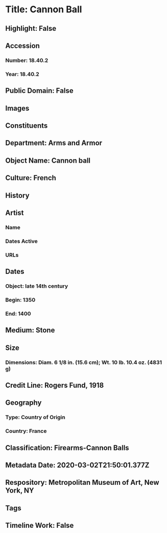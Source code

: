 # Title: Cannon Ball
## Highlight: False
## Accession
### Number: 18.40.2
### Year: 18.40.2
## Public Domain: False
## Images
## Constituents
## Department: Arms and Armor
## Object Name: Cannon ball
## Culture: French
## History
## Artist
### Name
### Dates Active
### URLs
## Dates
### Object: late 14th century
### Begin: 1350
### End: 1400
## Medium: Stone
## Size
### Dimensions: Diam. 6 1/8 in. (15.6 cm); Wt. 10 lb. 10.4 oz. (4831 g)
## Credit Line: Rogers Fund, 1918
## Geography
### Type: Country of Origin
### Country: France
## Classification: Firearms-Cannon Balls
## Metadata Date: 2020-03-02T21:50:01.377Z
## Respository: Metropolitan Museum of Art, New York, NY
## Tags
## Timeline Work: False